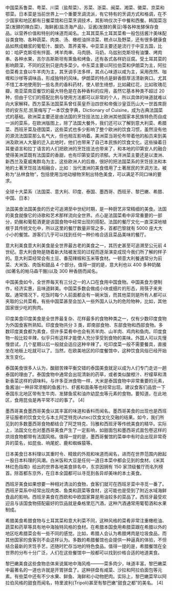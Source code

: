 中国菜系鲁菜、粤菜、川菜（盐帮菜）、苏菜、浙菜、闽菜、湘菜、徽菜、京菜和鄂菜。日本菜是当前世界上一个重要烹调流派，有它特有的烹调方式和格调，在不少国家和地区都有日餐菜馆和日菜烹调技术，其影响仅次于中餐和西餐。韩国菜泡菜(发酵的辣白菜)，海鲜酱(盐渍海产品)，豆酱(发酵的黄豆)等各种发酵保存食品。以营养价值和特别的味道而闻名。土耳其菜系土耳其菜肴一般包括酱汁美味配谷类食物、各种蔬菜、肉类、汤、橄榄油拌凉菜、糕点以及野菜，还有很多健康食品如熬成糖浆的葡萄汁、酸奶、蒸荞麦等。中亚菜主要还是流行于中亚五国，比如：哈萨克斯坦有拌面、烤羊肉串、马肉肠、马奶，乌兹别克斯坦有油馕、烤肉串、各种水果，吉尔吉斯斯坦有熏鱼和烤鱼，还有各式各样奶豆腐。受土耳其菜的影响颇深，不同的区别只是肉多菜少。中东菜主要以阿拉伯菜和伊朗菜为主，阿拉伯菜肴主食以牛羊肉为主，其烹调手法多样，其点心味道以咸为主，采用孜然、咖喱和沙嗲等调味品，形成独特的风味。伊朗菜的特点是鲜香醇厚活清新爽口。尤其不惜工本地使用到一些名贵的香料药材，使人顿生绮想，比如藏红花，比如玫瑰花瓣。南亚菜南亚餐饮的最大特色是在各种香料的应用，虽然它基本种类不超过 20 种，但由于它们的搭配比例与使用方法都可以非常的个人，所以具体的味道就难以向大家解释。西方菜系法国菜系曾任英皇乔治四世和帝俄沙皇亚历山大一世首席厨师的安东尼.凯莱梅写了一本饮食字典，Dictionary of Cuisine，成为古典法国菜式的基础。欧洲菜主要还是由法国的烹饪技法加上欧洲其他国家本民族特色而自成一派的菜系，在欧洲版图上，除了法国大餐外，我们还可以了解到意大利菜、希腊菜、西班牙菜及德国菜，这些菜式也多少影响了整个欧洲的饮食习惯，虽然没有他的源流法国菜那么名气大，但也相互影响着。美洲菜当哥伦布带着他的船员来到美洲及欧洲人大量的迁入此地时，他们也带来了自己本民族的饮食文化，这些操着日耳曼语言和拉丁语言的人们把欧洲的烹饪技法也带来了，和本地的印第安人的融合使得美洲菜既有法国菜的香甜，也有印第安菜的浓郁。大洋洲菜主要还是以澳洲、新西兰及夏威夷群岛为主，这些欧洲人的后裔，很好的把法国菜系的烹饪技法和本地的土著烹饪技法相融合，比如：当代澳洲的美食借用了土著居民的烹调方法，被称为“丛林食物”，包括使用当地动植物烹制出特色美食，可以满足不同口味的要求。

全球十大菜系（法国菜、意大利、印度、泰国、墨西哥、西班牙、黎巴嫩、希腊、中国、日本）

法国美食法国美食的历史可追溯至中世纪时期，是一种厨艺非常精细的美食。法国的美食就像它的诗歌和艺术那样流向全世界。点心是法国菜肴中非常重要的一部分，奶酪和葡萄酒更是该国食物中经常出现的搭配。法国的餐厅文化一直深深地植根于其传统文化中，所以这里的餐厅数量非常之多，首都巴黎就有 5000 座大大小小的餐馆。游客们几乎可以找到任何一种价格合适且菜品美味的餐厅。

意大利美食意大利美食是全世界最古老的美食之一，其历史甚至可追溯至公元前 4 世纪。意大利食物是随着新大陆被发现的过程而逐渐演变成现今我们所了解的样子的。意大利菜经常会有土豆、番茄辣椒和玉米等食材。一顿意大利餐通常分为前菜、大米饭、肉饭和甜品 4 个部分。值得一提的是，意大利也以 400 多种奶酪(如著名的帕马森干酪)以及 300 种香肠而闻名。

中国美食如今，全世界每天有三分之一的人口在食用中国食物。中国美食方便制作，经济实惠，且味道鲜美。中国菜多数会做成小块或细片的形态，用筷子来夹取。通常情况下，吃饭时每个人前面都会有一碗米饭，而其他菜则是所有人都可以夹取的公共菜肴。有些中国菜甚至会加入一些外国人认为的危险物种，比如，其他国家很少吃的狗肉。

印度美食印度美食是全世界最复杂、花样最多的食物种类之一，仅有少数印度食物为外国食客所熟知。印度食物共分 3 类，即南部食物、东部食物和西部食物。多数印度美食都为素食，但许多菜肴中也会有羔羊肉、山羊肉、鸡肉和鱼肉。印度食物一般比较辛辣，似乎只有这样才能使人充分享受到食物的美味。外国人可以先慢慢尝试，几个星期以后一般就会适应这种辛辣了。吃印度菜一般不需要餐具，直接坐在地板上吃就可以了。当然，在欧美地区的印度餐馆中，这种饮食风俗已经开始发生变化。

泰国美食很多人认为，酸甜苦辣平衡交错的泰国美食就足以成为人们专门走访一趟泰国的理由了。泰国食物中通常会出现清新的药草，或者类似酸橙汁、柠檬草和清新香菜这样的调味料。与许多亚洲食物一样，大米是泰国食物中非常重要的元素，鱼酱油(一种非常浓郁的鱼酱汁)、虾酱和面条等也经常出现。建议食客们品尝一下泰国东北地区带有生牛肉、发酵鱼浆和油炸幼昆虫等元素的食物。要知道，在此地区，食用昆虫是再平常不过的事了。 [4]

墨西哥美食墨西哥美食以其丰富的味道和香料而闻名。墨西哥美食的出现也是西班牙征服者的饮食文化与本土阿芝特克(Aztec)饮食文化交融的结果。如今，我们所见到的多数墨西哥食物都结合了阿芝特克、玛雅和西班牙等传统美食的精华。实际上，法国文化也对墨西哥美食产生了一定影响，如甜面包和墨西哥式面包卷这样的烘焙食物都带有法国风格。值得一提的是，墨西哥餐馆的菜单中有时会出现非常奇异的菜名，如昆虫、响尾蛇、鹿和蜘蛛猿等。

日本美食日本料理以其重时令、精致的外观和味道而闻名，进而在世界范围内掀起一股日本料理的风潮。白米饭和大豆是任何一道日本菜中都会见到的食材。《米其林红色指南》给出的世界各地美食排名中，东京因拥有 150 家顶级餐厅而名列榜首。除首都东京外，在日本全国都可以寻觅到各异却美味的本土美食。

西班牙美食如果想要一种相对清淡的食物，食客们就可在西班牙菜中寻觅一番了。西班牙菜系中经常出现肉类、鱼类和蔬菜等食材，这可能也是受到了附近水域海鲜食品的影响。西班牙美食在西欧和中欧国家算是用油较多的菜品了。西班牙最受欢迎且与该国食物搭配最好的饮品就是桑格里厄汽酒，这种汽酒通常用葡萄酒和水果制成。

希腊美食希腊食物与土耳其菜和意大利菜不同，这种风格的菜肴非常注重橄榄油、蔬菜和药草等具有地中海独特风格的食材。在希腊本国食用希腊菜跟在希腊以外的地区吃希腊菜会有一些不同的感觉。比如，希腊人会认为希腊烤肉是垃圾食品，而其他国家的食客则不会这样认为。多数的希腊餐馆也会提供一种逼真的体验，不但结合最新的烹饪手艺，还随时贮存当地的特色食品。值得一提的是，希腊餐馆在全世界的分布十分广泛，人们在这些餐馆中一般都可以找到价格合适的地道美食。

黎巴嫩美食这些食物总体来说属地中海风格———菜多肉少，味道丰富。黎巴嫩菜中最著名的一道也许就是开胃拼盘了。这种拼盘有咸菜、沙拉和阿拉伯面包等元素。有些菜中还有不少水果、鲜鱼、海鲜和小动物肥肉。实际上，黎巴嫩菜早以阿拉伯风格的甜食而闻名，特里波利(Tripoli)甚至有黎巴嫩“甜食之都”的美名。 [4]
